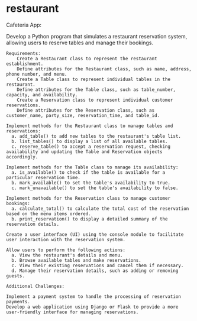 # restaurant

Cafeteria App:

Develop a Python program that simulates a restaurant reservation system, allowing users to reserve tables and manage their bookings.

    Requirements:
        Create a Restaurant class to represent the restaurant establishment.
        Define attributes for the Restaurant class, such as name, address, phone number, and menu.
        Create a Table class to represent individual tables in the restaurant.    
        Define attributes for the Table class, such as table_number, capacity, and availability.    
        Create a Reservation class to represent individual customer reservations.    
        Define attributes for the Reservation class, such as customer_name, party_size, reservation_time, and table_id.    
    
    Implement methods for the Restaurant class to manage tables and reservations:    
      a. add_table() to add new tables to the restaurant's table list.    
      b. list_tables() to display a list of all available tables.    
      c. reserve_table() to accept a reservation request, checking availability and updating the Table and Reservation objects accordingly.    
    
    Implement methods for the Table class to manage its availability:    
      a. is_available() to check if the table is available for a particular reservation time.    
      b. mark_available() to set the table's availability to true.    
      c. mark_unavailable() to set the table's availability to false.    
    
    Implement methods for the Reservation class to manage customer bookings:    
      a. calculate_total() to calculate the total cost of the reservation based on the menu items ordered.    
      b. print_reservation() to display a detailed summary of the reservation details.    
   
    Create a user interface (UI) using the console module to facilitate user interaction with the reservation system.    
    
    Allow users to perform the following actions:
      a. View the restaurant's details and menu.
      b. Browse available tables and make reservations.
      c. View their existing reservations and cancel them if necessary.
      d. Manage their reservation details, such as adding or removing guests.
    
    Additional Challenges:    
    
    Implement a payment system to handle the processing of reservation payments.    
    Develop a web application using Django or Flask to provide a more user-friendly interface for managing reservations.
